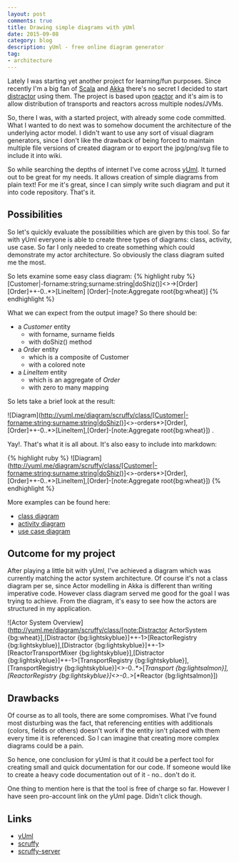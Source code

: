 ```yaml
---
layout: post
comments: true
title: Drawing simple diagrams with yUml
date: 2015-09-08
category: blog
description: yUml - free online diagram generator
tag:
- architecture
---
```


Lately I was starting yet another project for learning/fun purposes. Since recently I'm a big fan of 
[Scala](http://www.scala-lang.org) and [Akka](http://akka.io/) there's no secret I decided to start 
[distractor](http://github.com/gmaslowski/distractor) using them. The project is based upon [reactor](https://github.com/FutureProcessing/reactor) 
and it's aim is to allow distribution of transports and reactors across multiple nodes/JVMs.

So, there I was, with a started project, with already some code committed. What I wanted to do next was to somehow 
document the architecture of the underlying actor model. I didn't want to use any sort of visual diagram generators, since
I don't like the drawback of being forced to maintain multiple file versions of created diagram or to export the jpg/png/svg
file to include it into wiki.

So while searching the depths of internet I've come across [yUml](http://yuml.me/). It turned out to be great for my needs.
It allows creation of simple diagrams from plain text! For me it's great, since I can simply write such diagram and put 
it into code repository. That's it. 

## Possibilities
So let's quickly evaluate the possibilities which are given by this tool. So far with yUml everyone is able to create 
three types of diagrams: class, activity, use case. So far I only needed to create something which could demonstrate my 
actor architecture. So obviously the class diagram suited me the most.

So lets examine some easy class diagram:
{% highlight ruby %}
[Customer|-forname:string;surname:string|doShiz()]<>->[Order]
[Order]++-0..*>[LineItem]
[Order]-[note:Aggregate root{bg:wheat}]
{% endhighlight %}

 What we can expect from the output image? So there should be:
 
- a *Customer* entity
    - with forname, surname fields
    - with doShiz() method
- a *Order* entity
    - which is a composite of Customer
    - with a colored note
- a *LineItem* entity
    - which is an aggregate of *Order*
    - with zero to many mapping

So lets take a brief look at the result:

![Diagram](http://yuml.me/diagram/scruffy/class/[Customer|-forname:string;surname:string|doShiz()]<>-orders*>[Order],[Order]++-0..*>[LineItem],[Order]-[note:Aggregate root{bg:wheat}])
.

Yay!. That's what it is all about. It's also easy to include into markdown:

{% highlight ruby %}
![Diagram](http://yuml.me/diagram/scruffy/class/[Customer|-forname:string;surname:string|doShiz()]<>-orders*>[Order],[Order]++-0..*>[LineItem],[Order]-[note:Aggregate root{bg:wheat}])
{% endhighlight %}

 More examples can be found here:
 
- [class diagram](http://yuml.me/diagram/scruffy/class/samples)
- [activity diagram](http://yuml.me/diagram/scruffy/activity/samples)
- [use case diagram](http://yuml.me/diagram/scruffy/usecase/samples)

## Outcome for my project
After playing a little bit with yUml, I've achieved a diagram which was currently matching the actor system architecture. 
Of course it's not a class diagram per se, since Actor modelling in Akka is different than writing imperative code. However
class diagram served me good for the goal I was trying to achieve. From the diagram, it's easy to see how the actors
are structured in my application.

![Actor System Overview](http://yuml.me/diagram/scruffy/class/[note:Distractor ActorSystem {bg:wheat}],[Distractor {bg:lightskyblue}]++-1>[ReactorRegistry {bg:lightskyblue}],[Distractor {bg:lightskyblue}]++-1>[ReactorTransportMixer {bg:lightskyblue}],[Distractor {bg:lightskyblue}]++-1>[TransportRegistry {bg:lightskyblue}],[TransportRegistry {bg:lightskyblue}]<>-0..*>[*Transport {bg:lightsalmon}],[ReactorRegistry {bg:lightskyblue}]<>-0..*>[*Reactor {bg:lightsalmon}])

## Drawbacks
Of course as to all tools, there are some compromises. What I've found most disturbing was the fact, that 
referencing entities with additionals (colors, fields or others) doesn't work if the entity isn't placed with them
every time it is referenced. So I can imagine that creating more complex diagrams could be a pain.

So hence, one conclusion for yUml is that it could be a perfect tool for creating small and quick documentation for 
our code. If someone would like to create a heavy code documentation out of it - no.. don't do it.

One thing to mention here is that the tool is free of charge so far. However I have seen pro-account link on the yUml
page. Didn't click though. 

## Links
- [yUml](http://yuml.me/)
- [scruffy](https://github.com/aivarsk/scruffy)
- [scruffy-server](https://github.com/wernight/scruffy-server)
